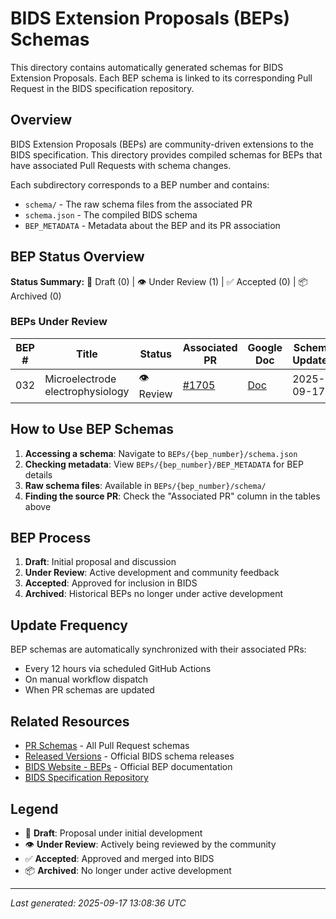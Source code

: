 # BIDS Extension Proposals (BEPs) Schemas

This directory contains automatically generated schemas for BIDS Extension Proposals.
Each BEP schema is linked to its corresponding Pull Request in the BIDS specification repository.

## Overview

BIDS Extension Proposals (BEPs) are community-driven extensions to the BIDS specification.
This directory provides compiled schemas for BEPs that have associated Pull Requests with schema changes.

Each subdirectory corresponds to a BEP number and contains:
- `schema/` - The raw schema files from the associated PR
- `schema.json` - The compiled BIDS schema
- `BEP_METADATA` - Metadata about the BEP and its PR association

## BEP Status Overview

**Status Summary:** 📝 Draft (0) | 👁️ Under Review (1) | ✅ Accepted (0) | 📦 Archived (0)

### BEPs Under Review

| BEP # | Title | Status | Associated PR | Google Doc | Schema Updated | Actions |
|-------|-------|--------|---------------|------------|----------------|---------|
| 032 | Microelectrode electrophysiology | 👁️ Review | [#1705](https://github.com/bids-standard/bids-specification/pull/1705) | [Doc](https://docs.google.com/document/d/1oG-C8T-dWPqfVzL2W8HO3elWK8NIh2cOCPssRGv23n0/) | 2025-09-17 | [Schema](./32/schema.json) |

## How to Use BEP Schemas

1. **Accessing a schema**: Navigate to `BEPs/{bep_number}/schema.json`
2. **Checking metadata**: View `BEPs/{bep_number}/BEP_METADATA` for BEP details
3. **Raw schema files**: Available in `BEPs/{bep_number}/schema/`
4. **Finding the source PR**: Check the "Associated PR" column in the tables above

## BEP Process

1. **Draft**: Initial proposal and discussion
2. **Under Review**: Active development and community feedback
3. **Accepted**: Approved for inclusion in BIDS
4. **Archived**: Historical BEPs no longer under active development

## Update Frequency

BEP schemas are automatically synchronized with their associated PRs:
- Every 12 hours via scheduled GitHub Actions
- On manual workflow dispatch
- When PR schemas are updated

## Related Resources

- [PR Schemas](../PRs/) - All Pull Request schemas
- [Released Versions](../versions/) - Official BIDS schema releases
- [BIDS Website - BEPs](https://bids.neuroimaging.io/beps) - Official BEP documentation
- [BIDS Specification Repository](https://github.com/bids-standard/bids-specification)

## Legend

- 📝 **Draft**: Proposal under initial development
- 👁️ **Under Review**: Actively being reviewed by the community
- ✅ **Accepted**: Approved and merged into BIDS
- 📦 **Archived**: No longer under active development

---

*Last generated: 2025-09-17 13:08:36 UTC*
